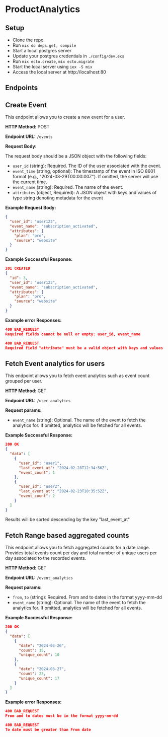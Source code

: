 # ProductAnalytics

## Setup
- Clone the repo.
- Run `mix do deps.get, compile`
- Start a local postgres server
- Update your postgres credentials in `./config/dev.exs`
- Run `mix ecto.create`, `mix ecto.migrate`
- Start the local server using `iex -S mix`
- Access the local server at http://localhost:80

## Endpoints
## Create Event

This endpoint allows you to create a new event for a user.

**HTTP Method:** POST

**Endpoint URL:** `/events`

**Request Body:**

The request body should be a JSON object with the following fields:

* `user_id` (string): Required. The ID of the user associated with the event.
* `event_time` (string, optional): The timestamp of the event in ISO 8601 format (e.g., "2024-03-29T00:00:00Z"). If omitted, the server will use the current time.
* `event_name` (string): Required. The name of the event.
* `attributes` (object, Required): A JSON object with keys and values of type string denoting metadata for the event

**Example Request Body:**

```json
{
  "user_id": "user123",
  "event_name": "subscription_activated",
  "attributes": {
    "plan": "pro",
    "source": "website"
  }
}
```
**Example Successful Response:**

```json
201 CREATED
{
  "id": 3,
  "user_id": "user123",
  "event_name": "subscription_activated",
  "attributes": {
    "plan": "pro",
    "source": "website"
  }
}
```
**Example error Responses:**

```json
400 BAD_REQUEST
Required fields cannot be null or empty: user_id, event_name

400 BAD_REQUEST
Required field "attribute" must be a valid object with keys and values of type string
```

## Fetch Event analytics for users

This endpoint allows you to fetch event analytics such as event count grouped per user.

**HTTP Method:** GET

**Endpoint URL:** `/user_analytics`

**Request params:**

* `event_name` (string): Optional. The name of the event to fetch the analytics for. If omitted, analytics will be fetched for all events.

**Example Successful Response:**

```json
200 OK
{
  "data": [
    {
      "user_id": "user1",
      "last_event_at": "2024-02-28T12:34:56Z",
      "event_count": 1
    },
    {
      "user_id": "user2",
      "last_event_at": "2024-02-23T10:35:52Z",
      "event_count": 2
    }
  ]
}

```
Results will be sorted descending by the key "last_event_at"
## Fetch Range based aggregated counts

This endpoint allows you to fetch aggregated counts for a date range. Provides total events count per day and total number of unique users per day associated to the recorded events.

**HTTP Method:** GET

**Endpoint URL:** `/event_analytics`

**Request params:**

* `from`, `to` (string): Required. From and to dates in the format yyyy-mm-dd 
* `event_name` (string): Optional. The name of the event to fetch the analytics for. If omitted, analytics will be fetched for all events.

**Example Successful Response:**

```json
200 OK
{
  "data": [
    {
      "date": "2024-03-26",
      "count": 15,
      "unique_count": 10
    },
    {
      "date": "2024-03-27",
      "count": 23,
      "unique_count": 17
    }
  ]
}
```
**Example error Responses:**

```json
400 BAD_REQUEST
From and to dates must be in the format yyyy-mm-dd

400 BAD_REQUEST
To date must be greater than From date
```
